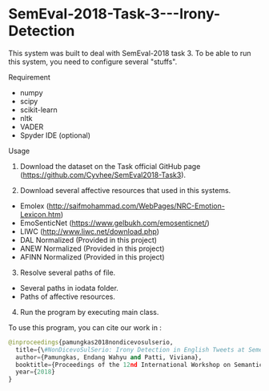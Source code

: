 # SemEval-2018-Task-3---Irony-Detection

This system was built to deal with SemEval-2018 task 3. To be able to run this system, you need to configure several "stuffs".

Requirement
- numpy
- scipy
- scikit-learn
- nltk
- VADER
- Spyder IDE (optional)

Usage

1. Download the dataset on the Task official GitHub page (https://github.com/Cyvhee/SemEval2018-Task3).

2. Download several affective resources that used in this systems.
- Emolex (http://saifmohammad.com/WebPages/NRC-Emotion-Lexicon.htm)
- EmoSenticNet (https://www.gelbukh.com/emosenticnet/)
- LIWC (http://www.liwc.net/download.php)
- DAL Normalized (Provided in this project)
- ANEW Normalized (Provided in this project)
- AFINN Normalized (Provided in this project)

3. Resolve several paths of file.
- Several paths in iodata folder.
- Paths of affective resources.

4. Run the program by executing main class.

To use this program, you can cite our work in :

```python
@inproceedings{pamungkas2018nondicevosulserio,
  title={\#NonDicevoSulSerio: Irony Detection in English Tweets at Semeval 2018 Task 3},
  author={Pamungkas, Endang Wahyu and Patti, Viviana},
  booktitle={Proceedings of the 12nd International Workshop on Semantic Evaluation (SemEval 2018)},
  year={2018}
}
```
